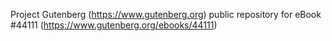 Project Gutenberg (https://www.gutenberg.org) public repository for eBook #44111 (https://www.gutenberg.org/ebooks/44111)
